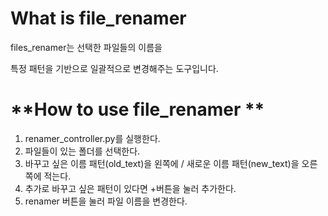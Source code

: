 # What is file_renamer

files_renamer는 선택한 파일들의 이름을 

특정 패턴을 기반으로 일괄적으로 변경해주는 도구입니다.

# **How to use file_renamer **

1. renamer_controller.py를 실행한다.
2. 파일들이 있는 폴더를 선택한다.
3. 바꾸고 싶은 이름 패턴(old_text)을 왼쪽에 / 새로운 이름 패턴(new_text)을 오른쪽에 적는다.
4. 추가로 바꾸고 싶은 패턴이 있다면 +버튼을 눌러 추가한다.
5. renamer 버튼을 눌러 파일 이름을 변경한다.
